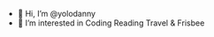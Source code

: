 - 👋 Hi, I’m @yolodanny
- 👀 I’m interested in Coding Reading Travel &  Frisbee 

<!---
yolodanny/yolodanny is a ✨ special ✨ repository because its `README.md` (this file) appears on your GitHub profile.
You can click the Preview link to take a look at your changes.
--->
